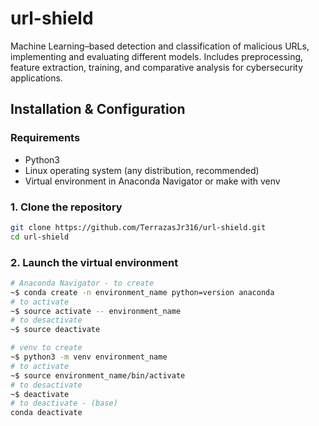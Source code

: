 # url-shield

Machine Learning–based detection and classification of malicious URLs, implementing and evaluating different models. Includes preprocessing, feature extraction, training, and comparative analysis for cybersecurity applications.

## Installation & Configuration

### Requirements

* Python3
* Linux operating system (any distribution, recommended)
* Virtual environment in Anaconda Navigator or make with venv

### 1. Clone the repository

```bash
git clone https://github.com/TerrazasJr316/url-shield.git
cd url-shield
```

### 2. Launch the virtual environment

```bash
# Anaconda Navigator - to create
~$ conda create -n environment_name python=version anaconda
# to activate
~$ source activate -- environment_name
# to desactivate
~$ source deactivate

# venv to create
~$ python3 -m venv environment_name
# to activate
~$ source environment_name/bin/activate
# to desactivate
~$ deactivate
# to deactivate - (base)
conda deactivate
```
